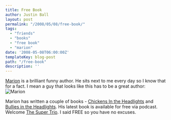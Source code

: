 ```yaml
---
title: Free Book
author: Justin Ball
layout: post
permalink: "/2008/05/08/free-book/"
tags:
  - "friends"
  - "books"
  - "free book"
  - "marion"
date: '2008-05-08T06:00:00Z'
templateKey: blog-post
path: "/free-book"
description: ''
---
```


[Marion][1] is a brilliant funny author. He sits next to me every day so I know that for a fact. I mean a guy that looks like this has to be a great author: ![Marion][2]

 [1]: http://chickenarmpits.blogspot.com/
 [2]: http://farm1.static.flickr.com/207/502234314_f08b11a011.jpg?v=0

Marion has written a couple of books - [Chickens In the Headlights][3] and [Bullies in the Headlights][4]. His latest book is available for free via podcast. Welcome [The Super Trio][5]. I said FREE so you have no excuses.

 [3]: http://seagullbook.com/store/merchant.mvc?Screen=PROD&Product_Code=407694&Category_Code=
 [4]: http://seagullbook.com/store/merchant.mvc?Screen=PROD&Product_Code=479202&Category_Code=
 [5]: http://thesupertrio.com/
